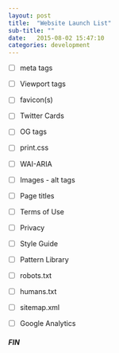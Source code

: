 ```yaml
---
layout: post
title:  "Website Launch List"
sub-title: ""
date:   2015-08-02 15:47:10
categories: development
---
```


- [ ] meta tags
- [ ] Viewport tags
- [ ] favicon(s)
- [ ] Twitter Cards
- [ ] OG tags
- [ ] print.css
- [ ] WAI-ARIA
- [ ] Images - alt tags
- [ ] Page titles
- [ ] Terms of Use
- [ ] Privacy
- [ ] Style Guide
- [ ] Pattern Library
- [ ] robots.txt
- [ ] humans.txt
- [ ] sitemap.xml  
- [ ] Google Analytics  
  


<h5>FIN</h5>
